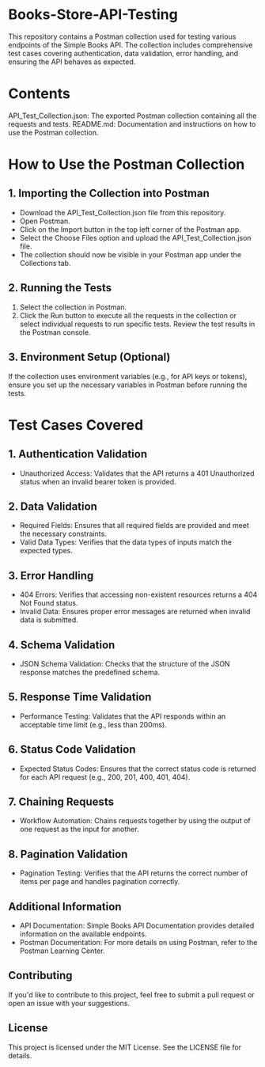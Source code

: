 # Books-Store-API-Testing

This repository contains a Postman collection used for testing various endpoints of the Simple Books API. The collection includes comprehensive test cases covering authentication, data validation, error handling, and ensuring the API behaves as expected.

# Contents
API_Test_Collection.json: The exported Postman collection containing all the requests and tests.
README.md: Documentation and instructions on how to use the Postman collection.

# How to Use the Postman Collection
## 1. **Importing the Collection into Postman**

  - Download the API_Test_Collection.json file from this repository.
  - Open Postman.
  - Click on the Import button in the top left corner of the Postman app.
  - Select the Choose Files option and upload the API_Test_Collection.json file.
  - The collection should now be visible in your Postman app under the Collections tab.

## 2. Running the Tests
 1. Select the collection in Postman.
 2. Click the Run button to execute all the requests in the collection or select individual requests to run specific tests.
Review the test results in the Postman console.

## 3. Environment Setup (Optional)
 If the collection uses environment variables (e.g., for API keys or tokens), ensure you set up the necessary variables in Postman before running the tests.

# Test Cases Covered
## 1. Authentication Validation
 - Unauthorized Access: Validates that the API returns a 401 Unauthorized status when an invalid bearer token is provided.

## 2. Data Validation
 - Required Fields: Ensures that all required fields are provided and meet the necessary constraints.
 - Valid Data Types: Verifies that the data types of inputs match the expected types.

## 3. Error Handling
 - 404 Errors: Verifies that accessing non-existent resources returns a 404 Not Found status.
 - Invalid Data: Ensures proper error messages are returned when invalid data is submitted.

## 4. Schema Validation
 - JSON Schema Validation: Checks that the structure of the JSON response matches the predefined schema.

## 5. Response Time Validation
 - Performance Testing: Validates that the API responds within an acceptable time limit (e.g., less than 200ms).

## 6. Status Code Validation
- Expected Status Codes: Ensures that the correct status code is returned for each API request (e.g., 200, 201, 400, 401, 404).

## 7. Chaining Requests
 - Workflow Automation: Chains requests together by using the output of one request as the input for another.

## 8. Pagination Validation
 - Pagination Testing: Verifies that the API returns the correct number of items per page and handles pagination correctly.

## Additional Information
 - API Documentation: Simple Books API Documentation provides detailed information on the available endpoints.
 - Postman Documentation: For more details on using Postman, refer to the Postman Learning Center.

## Contributing
If you'd like to contribute to this project, feel free to submit a pull request or open an issue with your suggestions.

## License
This project is licensed under the MIT License. See the LICENSE file for details.
